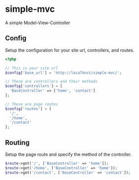 # simple-mvc

A simple Model-View-Controller

## Config

Setup the configuration for your site url, controllers, and routes.

```php
<?php

// This is your site url
$config['base_url'] = 'http://localhost/simple-mvc/';

// These are controllers and their methods
$config['controllers'] = [
  'BaseController' => ['home', 'contact']
];

// These are page routes
$config['routes'] = [
  '/',
  '/home',
  '/contact'
];
```

## Routing

Setup the page route and specify the method of the controller.

```php
$route->get('/', ['BaseController' => 'home']);
$route->get('/home', ['BaseController' => 'home']);
$route->get('/contact', ['BaseController' => 'contact']);
```
